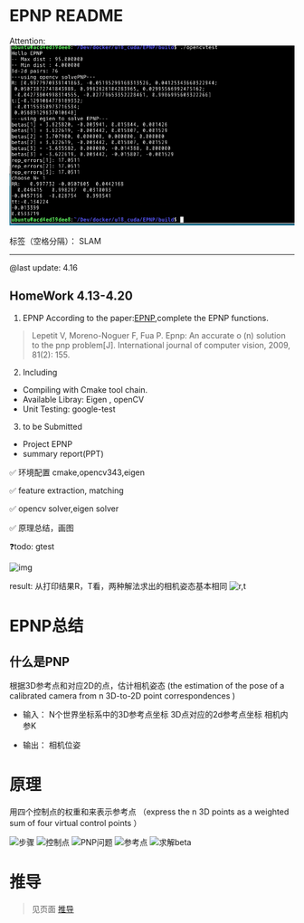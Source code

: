 # EPNP README
Attention: 
![Alt text](images/image.png)

标签（空格分隔）： SLAM

---

@last update: 4.16

## HomeWork 4.13-4.20

1. EPNP
According to the paper:[EPNP](https://icwww.epfl.ch/~lepetit/papers/lepetit_ijcv08.pdf),complete the EPNP functions. 
> Lepetit V, Moreno-Noguer F, Fua P. Epnp: An accurate o (n) solution to the pnp problem[J]. International journal of computer vision, 2009, 81(2): 155.

2. Including

- Compiling with Cmake tool chain.
- Available Libray: Eigen , openCV
- Unit Testing: google-test

3. to be Submitted

- Project EPNP
- summary report(PPT) 


✅ 环境配置 cmake,opencv343,eigen

✅ feature extraction, matching

✅ opencv solver,eigen solver

✅ 原理总结，画图

❓todo: gtest


![img](https://wx3.sinaimg.cn/mw690/c7716318ly1g2172ibxq1j20ze0dx7wh.jpg)


result: 从打印结果R，T看，两种解法求出的相机姿态基本相同
![r,t][1]
 
 
# EPNP总结
 
## 什么是PNP
根据3D参考点和对应2D的点，估计相机姿态
(the estimation of the pose of a calibrated camera from n 3D-to-2D point correspondences )

- 输入：
N个世界坐标系中的3D参考点坐标
3D点对应的2d参考点坐标
相机内参K

- 输出：
相机位姿
# 原理
用四个控制点的权重和来表示参考点
（express the n 3D points as a weighted sum of four virtual control points 
）

![步骤][3]
![控制点][2]
![PNP问题][4]
![参考点][5]
![求解beta][6]


# 推导
> 见页面 [推导](https://www.zybuluo.com/snuffles/note/1455004)


  [1]: https://wx1.sinaimg.cn/mw690/c7716318ly1g24mz3ytzbj20cy05xq3j.jpg
  [2]: https://wx3.sinaimg.cn/mw690/c7716318ly1g24kwqwl4vj20i00ao3zr.jpg
  [3]: https://wx4.sinaimg.cn/mw690/c7716318ly1g24mo613j1j20e708itaq.jpg
  [4]: https://wx2.sinaimg.cn/mw690/c7716318ly1g265jck9glj20go0biwg9.jpg
  [5]: https://wx3.sinaimg.cn/mw690/c7716318ly1g265jckm8fj20fi0arabd.jpg
  [6]: https://wx2.sinaimg.cn/mw690/c7716318ly1g265jckikkj20f709s0to.jpg